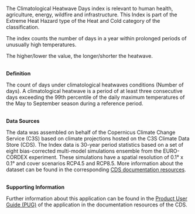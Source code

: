 The Climatological Heatwave Days index is relevant to human health, agriculture, energy, wildfire and infrastructure. This Index is part of the Extreme Heat Hazard type of the Heat and Cold category of the classification.

The index counts the number of days in a year within prolonged periods of unusually high temperatures.

The higher/lower the value, the longer/shorter the heatwave.

<br />**Definition**

The count of days under climatological heatwaves conditions (Number of days). A climatological heatwave is a period of at least three consecutive days exceeding the 99th percentile of the daily maximum temperatures of the May to September season during a reference period.

<br />**Data Sources**

The data was assembled on behalf of the Copernicus Climate Change Service (C3S) based on climate projections hosted on the C3S Climate Data Store (CDS). The Index data is 30-year period statistics based on a set of eight bias-corrected multi-model simulations ensemble from the EURO-CORDEX experiment. These simulations have a spatial resolution of 0.1° x 0.1° and cover scenarios RCP4.5 and RCP8.5. More information about the dataset can be found in the corresponding [CDS documentation resources](https://cds.climate.copernicus.eu/cdsapp#!/dataset/sis-heat-and-cold-spells).

<br />**Supporting Information**

Further information about this application can be found in the [Product User Guide (PUG)](https://datastore.copernicus-climate.eu/documents/ecde/9-ecde-app-climatological-heatwave-days-v1.0.pdf) of the application in the documentation resources of the CDS.
